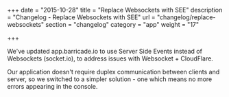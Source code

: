 +++
date = "2015-10-28"
title = "Replace Websockets with SEE"
description = "Changelog - Replace Websockets with SEE"
url = "changelog/replace-websockets"
section = "changelog"
category = "app"
weight = "17"

+++

We've updated app.barricade.io to use Server Side Events instead of Websockets (socket.io), to address issues with Websocket + CloudFlare.

Our application doesn't require duplex communication between clients and server, so we switched to a simpler solution - one which means no more errors appearing in the console.
